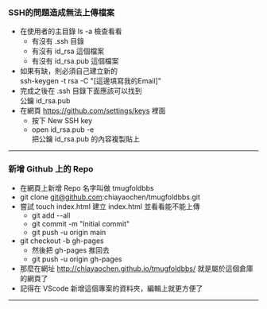 ### SSH的問題造成無法上傳檔案
- 在使用者的主目錄 ls -a 檢查看看
    - 有沒有 .ssh 目錄
    - 有沒有 id_rsa 這個檔案
    - 有沒有 id_rsa.pub 這個檔案
- 如果有缺，則必須自己建立新的  
  ssh-keygen -t rsa -C "[這邊填寫我的Email]"
- 完成之後在 .ssh 目錄下面應該可以找到  
  公鑰 id_rsa.pub
- 在網頁 https://github.com/settings/keys 裡面
    - 按下 New SSH key
    - open id_rsa.pub -e  
      把公鑰 id_rsa.pub 的內容複製貼上

----

### 新增 Github 上的 Repo
- 在網頁上新增 Repo 名字叫做 tmugfoldbbs
- git clone git@github.com:chiayaochen/tmugfoldbbs.git
- 嘗試 touch index.html 建立 index.html 並看看能不能上傳
    - git add --all
    - git commit -m "Initial commit"
    - git push -u origin main
- git checkout -b gh-pages
    - 然後把 gh-pages 推回去
    - git push -u origin gh-pages
- 那麼在網址 http://chiayaochen.github.io/tmugfoldbbs/ 就是屬於這個倉庫的網頁了
- 記得在 VScode 新增這個專案的資料夾，編輯上就更方便了

----
